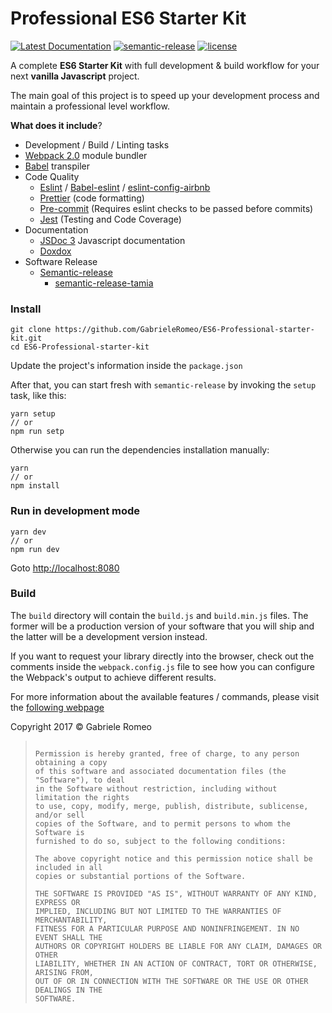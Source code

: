 Professional ES6 Starter Kit
=====================

[![Latest Documentation](https://doxdox.org/images/badge-flat.svg)](https://doxdox.org/) [![semantic-release](https://img.shields.io/badge/%20%20%F0%9F%93%A6%F0%9F%9A%80-semantic--release-e10079.svg)](https://github.com/semantic-release/semantic-release) [![license](https://img.shields.io/github/license/mashape/apistatus.svg)]()



A complete **ES6 Starter Kit** with full development & build workflow for your next **vanilla Javascript** project.

The main goal of this project is to speed up your development process and maintain a professional level workflow.



**What does it include**?

* Development / Build / Linting tasks
* [Webpack 2.0](https://webpack.github.io/) module bundler
* [Babel](https://babeljs.io/) transpiler
* Code Quality
  * [Eslint](http://eslint.org/) / [Babel-eslint](https://github.com/babel/babel-eslint) / [eslint-config-airbnb](https://www.npmjs.com/package/eslint-config-airbnb)
  * [Prettier](https://github.com/prettier/prettier) (code formatting)
  * [Pre-commit](https://github.com/observing/pre-commit) (Requires eslint checks to be passed before commits)
  * [Jest](http://facebook.github.io/jest/) (Testing and Code Coverage)
* Documentation
  * [JSDoc 3](http://usejsdoc.org/) Javascript documentation
  * [Doxdox](https://doxdox.org/) 
* Software Release
  * [Semantic-release](https://github.com/semantic-release/semantic-release)
    * [semantic-release-tamia](https://github.com/tamiadev/semantic-release-tamia)



### Install

```shell
git clone https://github.com/GabrieleRomeo/ES6-Professional-starter-kit.git
cd ES6-Professional-starter-kit
```



Update the project's information inside the `package.json` 



After that, you can start fresh with `semantic-release` by invoking the `setup` task, like this:

```shell
yarn setup
// or
npm run setp
```

 Otherwise you can run the dependencies installation manually:

```shell
yarn
// or
npm install
```



### Run in development mode

```shell
yarn dev
// or
npm run dev
```

Goto [http://localhost:8080](http://localhost:8080)



### Build

The `build` directory will contain the `build.js` and `build.min.js` files. The former will be a production version of your software that you will ship and the latter will be a development version instead.

If you want to request your library directly into the browser, check out the comments inside the  `webpack.config.js` file to see how you can configure the Webpack's output to achieve different results. 

For more information about the available features / commands, please visit the [following webpage](https://gabrieleromeo.github.io/ES6-Professional-starter-kit/)



Copyright 2017 © Gabriele Romeo

> ```
>
> Permission is hereby granted, free of charge, to any person obtaining a copy
> of this software and associated documentation files (the "Software"), to deal
> in the Software without restriction, including without limitation the rights
> to use, copy, modify, merge, publish, distribute, sublicense, and/or sell
> copies of the Software, and to permit persons to whom the Software is
> furnished to do so, subject to the following conditions:
>
> The above copyright notice and this permission notice shall be included in all
> copies or substantial portions of the Software.
>
> THE SOFTWARE IS PROVIDED "AS IS", WITHOUT WARRANTY OF ANY KIND, EXPRESS OR
> IMPLIED, INCLUDING BUT NOT LIMITED TO THE WARRANTIES OF MERCHANTABILITY,
> FITNESS FOR A PARTICULAR PURPOSE AND NONINFRINGEMENT. IN NO EVENT SHALL THE
> AUTHORS OR COPYRIGHT HOLDERS BE LIABLE FOR ANY CLAIM, DAMAGES OR OTHER
> LIABILITY, WHETHER IN AN ACTION OF CONTRACT, TORT OR OTHERWISE, ARISING FROM,
> OUT OF OR IN CONNECTION WITH THE SOFTWARE OR THE USE OR OTHER DEALINGS IN THE
> SOFTWARE.
> ```


